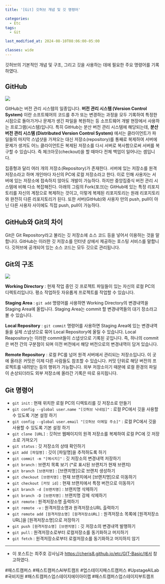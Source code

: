 ```yaml
---
title: '[Git] 깃허브 개념 및 깃 명령어'

categories:
  - Etc
tags:
  - Git

last_modified_at: 2024-08-10T08:06:00-05:00

classes: wide
---
```


깃허브의 기본적인 개념 및 구조, 그리고 깃을 사용하는 데에 필요한 주요 명령어를 기록하였다.

## GitHub

![]({{site.url}}/assets/images/ETC/GIT/github_logo_1.png)

GitHub는 버전 관리 시스템의 일종입니다. **버전 관리 시스템 (Version Control System)** 이란 소프트웨어의 코드를 추가 또는 변경하는 과정을 모두 기록하여 특정한 시점으로 돌아가거나 문제가 생긴 파일을 복원하는 등 소프트웨어 개발 현장에서 사용하는 프로그램(시스템)입니다. 특히 GitHub는 분산 버전 관리 시스템에 해당되는데, **분산 버전 관리 시스템 (Distributed Version Control System)** 에서는 클라이언트가 파일들의 마지막 스냅샷을 가져오는 대신 저장소(repository)를 통째로 복제하여 서버에 문제가 생겨도 어느 클라이언트든 복제된 저장소를 다시 서버로 복사함으로써 서버를 복구할 수 있습니다. 즉 체크아웃(checkout)을 할 때마다 전체 백업이 일어나는 셈입니다.

집중형과 달리 여러 개의 저장소(Repository)가 존재한다. 서버에 있는 저장소를 원격 저장소라고 하며 개인마다 자신의 PC에 로컬 저장소라고 한다. 이로 인해 사용자는 서버에 있는 저장소에 접속하지 않아도 개발이 가능하다. 하지만 중앙집중식 버전 관리 시스템에 비해 다소 복잡해진다. 아래의 그림의 Fork(포크)는 GitHub에 있는 특정 리포지토리를 자신의 계정으로 복제하는 것이고, 이렇게 복제된 리포지토리는 원래 리포지토리와 완전히 다른 리포지토리가 된다. 또한 서버(GitHub)와 사용자 만의 push, pull이 아닌 다른 사용자 사이에도 직접 push, pull이 가능하다.

## GitHub와 Git의 차이

Git은 Git Repository라고 불리는 깃 저장소에 소스 코드 등을 넣어서 이용하는 것을 말합니다. GitHub는 이러한 깃 저장소를 인터넷 상에서 제공하는 호스팅 서비스를 말합니다. 깃허브에 공개되어 있는 소스 코드는 모두 깃으로 관리됩니다.

## Git의 구조

![]({{site.url}}/assets/images/ETC/GIT/git_structure.png)

**Working Directory** :
현재 작업 중인 깃 프로젝트 파일들이 있는 자신의 로컬 PC의 디렉토리입니다.
평소 작업하듯 자유롭게 프로젝트를 작업할 수 있습니다.

**Staging Area** :
`git add` 명령어를 사용하면 Working Directory의 변경내역을 Staging Area에 올립니다.
Staging Area는 commit 할 변경내역들의 대기 장소라고 볼 수 있습니다.

**Local Repository** :
`git commit` 명령어를 사용하면 Staging Area에 있는 변경내역들을 실제 스냅샷으로 묶어 Local Repository에 올릴 수 있습니다.
Local Reapository는 이러한 commit들이 스냅샷으로 기록된 곳입니다.
즉, 하나의 commit은 버전 간의 구분점이 되며 이전 버전에서 해당 버전으로의 변경내역이 담겨 있습니다.

**Remote Repository** :
로컬 PC를 넘어 원격 서버에서 관리되는 저장소입니다.
이 곳에 올라온 커밋은 이제 다른 사람들도 참조할 수 있습니다.
커밋 단위로 해당 버전의 프로젝트를 내려받는 등의 행위가 가능합니다.
외부 저장소이기 때문에 로컬 환경의 파일이 손상되더라도 외부 저장소에 올라간 기록은 따로 유지됩니다.

## Git 명령어
- `git init` : 현재 위치한 로컬 PC의 디렉토리를 깃 저장소로 만들기
- `git config --global user.name "[깃허브 닉네임]"` : 로컬 PC에서 깃을 사용할 수 있도록 기본 설정 하기
- `git config --global user.email "[깃허브 이메일 주소]"` : 로컬 PC에서 깃을 사용할 수 있도록 기본 설정 하기
- `git clone [URL]` : 깃허브 웹페이지의 원격 저장소를 복제하여 로컬 PC에 깃 저장소로 가져오기
- `git status` : 깃 저장소의 상태 확인하기
- `git add [파일명]` : 깃이 [파일명]을 추적하도록 하기
- `git commit -m "[메시지]"` : 깃 저장소의 변경내역 저장하기
- `git branch` : 브랜치 목록 보기 (\*로 표시된 브랜치가 현재 브랜치)
- `git branch [브랜치명]` : [브랜치명]으로 브랜치 생성하기
- `git checkout [브랜치명]` : 현재 브랜치에서 [브랜치명]으로 이동하기
- `git checkout [커밋 id]` : 현재 브랜치에서 특정 버전으로 이동하기
- `git branch -d [브랜치명]` : 브랜치명 삭제하기
- `git branch -D [브랜치명]` : 브랜치명 강제 삭제하기
- `git remote` : 원격저장소명 출력하기
- `git remote -v` : 원격저장소명과 원격저장소URL 출력하기
- `git remote add [원격저장소명] [원격저장소URL]` : 원격저장소 목록에 [원격저장소URL]을 [원격저장소명]으로 저장하기
- `git push [원격저장소명] [브랜치명]` : 깃 저장소의 변경내역 발행하기
- `git pull` : 원격저장소로부터 로컬저장소를 동기화하고 머지하기
- `git fetch` : 원격저장소로부터 로컬저장소를 동기화하고 머지하지 않기

-------------------
* 이 포스트는 최주호 강사님과 https://cheris8.github.io/etc/GIT-Basic/에서 참고하였다.

#패스트캠퍼스 #패스트캠퍼스AI부트캠프 #업스테이지패스트캠퍼스 #UpstageAILab #국비지원 #패스트캠퍼스업스테이지에이아이랩 #패스트캠퍼스업스테이지부트캠프